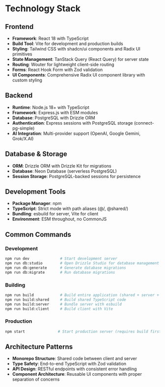 # Technology Stack

## Frontend
- **Framework**: React 18 with TypeScript
- **Build Tool**: Vite for development and production builds
- **Styling**: Tailwind CSS with shadcn/ui components and Radix UI primitives
- **State Management**: TanStack Query (React Query) for server state
- **Routing**: Wouter for lightweight client-side routing
- **Forms**: React Hook Form with Zod validation
- **UI Components**: Comprehensive Radix UI component library with custom styling

## Backend
- **Runtime**: Node.js 18+ with TypeScript
- **Framework**: Express.js with ESM modules
- **Database**: PostgreSQL with Drizzle ORM
- **Authentication**: Express sessions with PostgreSQL storage (connect-pg-simple)
- **AI Integration**: Multi-provider support (OpenAI, Google Gemini, Grok/X.AI)

## Database & Storage
- **ORM**: Drizzle ORM with Drizzle Kit for migrations
- **Database**: Neon Database (serverless PostgreSQL)
- **Session Storage**: PostgreSQL-backed sessions for persistence

## Development Tools
- **Package Manager**: npm
- **TypeScript**: Strict mode with path aliases (@/, @shared/)
- **Bundling**: esbuild for server, Vite for client
- **Environment**: ESM throughout, no CommonJS

## Common Commands

### Development
```bash
npm run dev              # Start development server
npm run db:studio        # Open Drizzle Studio for database management
npm run db:generate      # Generate database migrations
npm run db:migrate       # Run database migrations
```

### Building
```bash
npm run build            # Build entire application (shared + server + client)
npm run build:shared     # Build shared TypeScript code
npm run build:server     # Bundle server with esbuild
npm run build:client     # Build client with Vite
```

### Production
```bash
npm start               # Start production server (requires build first)
```

## Architecture Patterns
- **Monorepo Structure**: Shared code between client and server
- **Type Safety**: End-to-end TypeScript with Zod validation
- **API Design**: RESTful endpoints with consistent error handling
- **Component Architecture**: Reusable UI components with proper separation of concerns